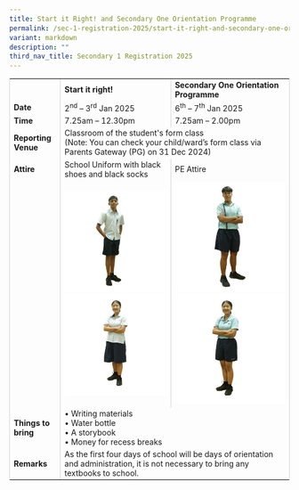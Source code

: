 ```yaml
---
title: Start it Right! and Secondary One Orientation Programme
permalink: /sec-1-registration-2025/start-it-right-and-secondary-one-orientation-programme/
variant: markdown
description: ""
third_nav_title: Secondary 1 Registration 2025
---
```

<table style="border-collapse: collapse; width: 100%; border: 1px solid lightgrey;">
    <colgroup>
        <col style="border-right: 1px solid lightgrey;">
        <col style="border-right: 1px solid lightgrey;">
        <col>
    </colgroup>
    <tbody>
        <tr>
            <td>&nbsp;</td>
            <td><strong>Start it right!</strong></td>
            <td><strong>Secondary One Orientation Programme</strong></td>
        </tr>
        <tr>
            <td><strong>Date</strong></td>
            <td>2<sup>nd</sup> – 3<sup>rd</sup> Jan 2025</td>
            <td>6<sup>th</sup> – 7<sup>th</sup> Jan 2025</td>
        </tr>
        <tr>
            <td><strong>Time</strong></td>
            <td>7.25am – 12.30pm</td>
            <td>7.25am – 2.00pm</td>
        </tr>
        <tr>
            <td><strong>Reporting Venue</strong></td>
            <td colspan="2">Classroom of the student's form class <br>(Note: You can check your child/ward’s form class via Parents Gateway (PG) on 31 Dec 2024)</td>
        </tr>
        <tr>
            <td style="border-bottom: none;"><strong>Attire</strong></td>
            <td style="border-bottom: none;">School Uniform with black shoes and black socks</td>
            <td style="border-bottom: none;">PE Attire</td>
        </tr>
        <tr>
            <td>&nbsp;</td>
            <td>
                <div class="isomer-image-wrapper">
                    <img style="width: 100%;" height="auto" width="100%" alt="" src="/images/Photo_1.png">
                </div>
                <div class="isomer-image-wrapper">
                    <img style="width: 100%;" height="auto" width="100%" alt="" src="/images/Photo_2.png">
                </div>
            </td>
            <td>
                <div class="isomer-image-wrapper">
                    <img style="width: 100%;" height="auto" width="100%" alt="" src="/images/Photo_3.png">
                </div>
                <div class="isomer-image-wrapper">
                    <img style="width: 100%;" height="auto" width="100%" alt="" src="/images/Photo_4.png">
                </div>
            </td>
        </tr>
        <tr>
            <td><strong>Things to bring</strong></td>
            <td colspan="2">
										• Writing materials<br>
                    • Water bottle<br>
                    • A storybook<br>
                    • Money for recess breaks
            </td>
        </tr>
        <tr>
            <td><strong>Remarks</strong></td>
            <td colspan="2">As the first four days of school will be days of orientation and administration, it is not necessary to bring any textbooks to school.</td>
        </tr>
    </tbody>
</table>
